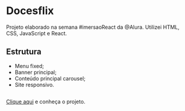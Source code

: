 # Docesflix

Projeto elaborado na semana #imersaoReact da @Alura.
Utilizei HTML, CSS, JavaScript e React.



## Estrutura

- Menu fixed;
- Banner principal;
- Conteúdo principal carousel;
- Site responsivo.


## 
[Clique aqui](https://docesflix.vercel.app/) e conheça o projeto.

